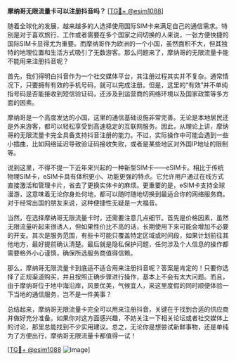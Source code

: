 **摩纳哥无限流量卡可以注册抖音吗？** [[TG💪+ @esim1088](https://t.me/s/esim1088)]

随着全球化的发展，越来越多的人选择使用国际SIM卡来满足自己的通信需求。特别是对于喜欢旅行、工作或者需要在多个国家之间切换的人来说，一张方便快捷的国际SIM卡显得尤为重要。而摩纳哥作为欧洲的一个小国，虽然面积不大，但其独特的地理位置和生活方式吸引了无数游客。那么问题来了，摩纳哥的无限流量卡能不能用来注册抖音呢？

首先，我们得明白抖音作为一个社交媒体平台，其注册过程其实并不复杂。通常情况下，只要拥有有效的手机号码，就可以完成注册。但是，这里的“有效”并不单纯指号码是否能接收到短信验证码，还涉及到运营商的网络环境以及国家政策等多方面的因素。

摩纳哥是一个高度发达的小国，这里的通信基础设施非常完善。无论是本地居民还是外来游客，都可以轻松享受到高速稳定的互联网服务。因此，从理论上讲，摩纳哥的无限流量卡完全具备支持抖音注册的能力。不过，实际操作中可能会遇到一些小插曲，比如网络延迟导致验证码接收失败，或者是某些地区对外国IP地址的限制等。

说到这里，不得不提一下近年来兴起的一种新型SIM卡——eSIM卡。相比于传统物理SIM卡，eSIM卡具有体积更小、功能更强的特点。它允许用户通过在线方式直接激活和管理卡片，省去了更换实体卡的麻烦。更重要的是，eSIM卡支持全球漫游，这意味着无论你身处何地，都可以随时随地切换到最适合你的网络服务商。对于经常出国的朋友来说，这种便捷性无疑是一大福音。

当然，在选择摩纳哥无限流量卡时，还需要注意几点细节。首先是价格因素，虽然无限流量听起来很诱人，但如果性价比不高的话，长期使用下来可能会增加不必要的开支。其次是服务范围，有些卡可能只覆盖特定区域或时间段，如果计划前往其他地方，最好提前确认清楚。最后就是隐私保护问题，任何涉及个人信息的操作都需要格外小心谨慎，确保所选服务商值得信赖。

那么，摩纳哥无限流量卡到底适不适合用来注册抖音呢？答案是肯定的！只要你选择了正规渠道购买，并且按照正确步骤进行操作，基本上不会有太大问题。而且，由于摩纳哥位于地中海沿岸，风景优美，气候宜人，来这里度假的同时顺便体验一下当地的通信服务，岂不是一件美事？

总结起来，摩纳哥无限流量卡完全可以用来注册抖音，关键在于找到合适的供应商并做好充分准备。如果你对这方面感兴趣，不妨关注一下相关论坛或者社交媒体上的讨论，那里总能找到不少实用建议。总之，无论你是想尝试新鲜事物，还是单纯为了方便出行，摩纳哥无限流量卡都值得一试！

[[TG💪+ @esim1088](https://t.me/s/esim1088) ![Image](https://i.postimg.cc/4NQfJmqS/Snipaste-2025-05-13-00-14-12.png)]
